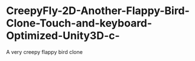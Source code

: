 # CreepyFly-2D-Another-Flappy-Bird-Clone-Touch-and-keyboard-Optimized-Unity3D-c-
A very creepy flappy bird clone
